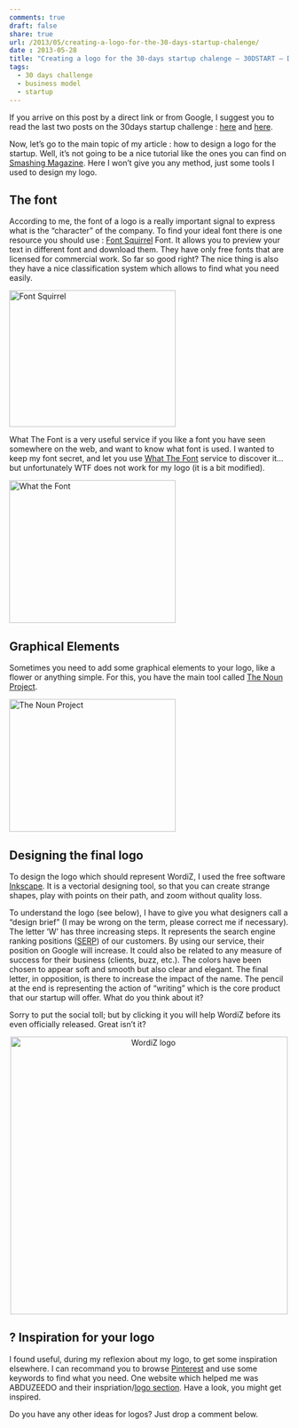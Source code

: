 ```yaml
---
comments: true
draft: false
share: true
url: /2013/05/creating-a-logo-for-the-30-days-startup-chalenge/
date : 2013-05-28
title: "Creating a logo for the 30-days startup chalenge – 30DSTART – Day 7"
tags:
  - 30 days challenge
  - business model
  - startup
---
```





If you arrive on this post by a direct link or from Google, I suggest you to read the last two posts on the 30days startup challenge : <a title="30 Days Startup Challenge" href="/2013/05/the-30-days-startup-challenge/" target="_blank">here</a> and <a title="How to find a name for a startup" href="/2013/05/30dstart-day-4-startup-name/" target="_blank">here</a>.

Now, let&#8217;s go to the main topic of my article : how to design a logo for the startup. Well, it&#8217;s not going to be a nice tutorial like the ones you can find on <a title="Smashing Mad - Webdesign" href="http://www.smashingmagazine.com" target="_blank">Smashing Magazine</a>. Here I won&#8217;t give you any method, just some tools I used to design my logo.

## The font

According to me, the font of a logo is a really important signal to express what is the &#8220;character&#8221; of the company. To find your ideal font there is one resource you should use : <a title="Fonts Squirrel" href="http://www.fontsquirrel.com/" target="_blank">Font Squirrel</a> Font. It allows you to preview your text in different font and download them. They have only free fonts that are licensed for commercial work. So far so good right? The nice thing is also they have a nice classification system which allows to find what you need easily.

[<img class="aligncenter size-medium wp-image-1342" alt="Font Squirrel" src="/images/posts/oldwordpress/uploads/2013/05/font_squirrel-300x246.png" width="300" height="246" >][1]

What The Font is a very useful service if you like a font you have seen somewhere on the web, and want to know what font is used. I wanted to keep my font secret, and let you use <a title="What The Font" href="http://www.myfonts.com/WhatTheFont/" target="_blank">What The Font</a> service to discover it&#8230; but unfortunately WTF does not work for my logo (it is a bit modified).

[<img class="aligncenter size-medium wp-image-1343" alt="What the Font" src="/images/posts/oldwordpress/uploads/2013/05/what_the_font-300x257.png" width="300" height="257" >][2]

## Graphical Elements

Sometimes you need to add some graphical elements to your logo, like a flower or anything simple. For this, you have the main tool called <a title="The Noun Project" href="http://thenounproject.com/" target="_blank">The Noun Project</a>.

[<img class="aligncenter size-medium wp-image-1341" alt="The Noun Project" src="/images/posts/oldwordpress/uploads/2013/05/the_noun_project-300x239.png" width="300" height="239" >][3]

## Designing the final logo

To design the logo which should represent WordiZ, I used the free software <a title="Inkscape" href="http://inkscape.org/" target="_blank">Inkscape</a>. It is a vectorial designing tool, so that you can create strange shapes, play with points on their path, and zoom without quality loss.

To understand the logo (see below), I have to give you what designers call a &#8220;design brief&#8221; (I may be wrong on the term, please correct me if necessary). The letter &#8216;W&#8217; has three increasing steps. It represents the search engine ranking positions (<a title="serp" href="http://en.wikipedia.org/wiki/Search_engine_results_page" target="_blank">SERP</a>) of our customers. By using our service, their position on Google will increase. It could also be related to any measure of success for their business (clients, buzz, etc.). The colors have been chosen to appear soft and smooth but also clear and elegant. The final letter, in opposition, is there to increase the impact of the name. The pencil at the end is representing the action of &#8220;writing&#8221; which is the core product that our startup will offer. What do you think about it?

Sorry to put the social toll; but by clicking it you will help WordiZ before its even officially released. Great isn&#8217;t it?


<p style="text-align: center;">
  <a href="images/posts/oldwordpress/uploads/2013/05/wordiz_logo_600px.png"><img class="aligncenter  wp-image-1344" alt="WordiZ logo" src="/images/posts/oldwordpress/uploads/2013/05/wordiz_logo_600px.png" width="500" ></a>
</p>

## ? Inspiration for your logo

I found useful, during my reflexion about my logo, to get some inspiration elsewhere. I can recommand you to browse <a title="Pinterest" href="http://pinterest.com/" target="_blank">Pinterest</a> and use some keywords to find what you need. One website which helped me was ABDUZEEDO and their inspriation/<a title="Abduzeedo" href="http://abduzeedo.com/tags/logo" target="_blank">logo section</a>. Have a look, you might get inspired.

Do you have any other ideas for logos? Just drop a comment below.

 [1]: http://www.fontsquirrel.com/
 [2]: http://www.myfonts.com/WhatTheFont/
 [3]: http://thenounproject.com/